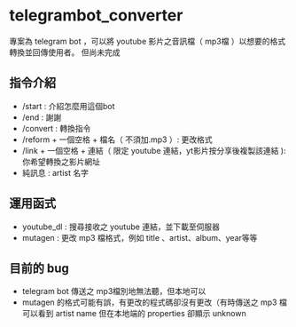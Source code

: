 # telegrambot_converter
專案為 telegram bot ，可以將 youtube 影片之音訊檔（ mp3檔 ）以想要的格式轉換並回傳使用者。
但尚未完成
## 指令介紹
+ /start : 介紹怎麼用這個bot
+ /end : 謝謝
+ /convert : 轉換指令
+ /reform + 一個空格 + 檔名（ 不須加.mp3 ）: 更改格式
+ /link + 一個空格 + 連結（ 限定 youtube 連結，yt影片按分享後複製該連結 ): 你希望轉換之影片網址
+ 純訊息 : artist 名字

## 運用函式
+ youtube_dl : 搜尋接收之 youtube 連結，並下載至伺服器 
+ mutagen : 更改 mp3 檔格式，例如 title 、artist、album、year等等 

## 目前的 bug
+ telegram bot 傳送之 mp3檔別地無法聽，但本地可以
+ mutagen 的格式可能有誤，有更改的程式碼卻沒有更改（有時傳送之 mp3 檔可以看到 artist name 但在本地端的 properties 卻顯示 unknown 

